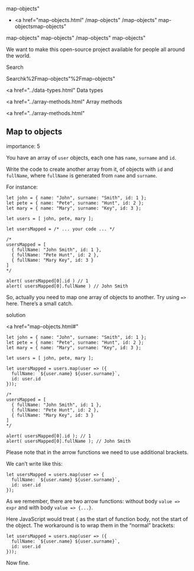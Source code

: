 map-objects"

- <a href="map-objects.html"
  /map-objects"
  /map-objects"
  map-objectsmap-objects"

<!-- -->

map-objects"
map-objects"
/map-objects"
map-objects"

We want to make this open-source project available for people all around the world.

Search

Searchk%2Fmap-objects"%2Fmap-objects" </a>

<a href="../data-types.html" Data types</span></a>

<a href="../array-methods.html" Array methods</span></a>

<a href="../array-methods.html"

## Map to objects

<span class="task__importance" title="How important is the task, from 1 to 5">importance: 5</span>

You have an array of `user` objects, each one has `name`, `surname` and `id`.

Write the code to create another array from it, of objects with `id` and `fullName`, where `fullName` is generated from `name` and `surname`.

For instance:

    let john = { name: "John", surname: "Smith", id: 1 };
    let pete = { name: "Pete", surname: "Hunt", id: 2 };
    let mary = { name: "Mary", surname: "Key", id: 3 };

    let users = [ john, pete, mary ];

    let usersMapped = /* ... your code ... */

    /*
    usersMapped = [
      { fullName: "John Smith", id: 1 },
      { fullName: "Pete Hunt", id: 2 },
      { fullName: "Mary Key", id: 3 }
    ]
    */

    alert( usersMapped[0].id ) // 1
    alert( usersMapped[0].fullName ) // John Smith

So, actually you need to map one array of objects to another. Try using `=>` here. There’s a small catch.

solution

<a href="map-objects.html#"
<a href="map-objects.html#" class="toolbar__button toolbar__button_edit" title="open in sandbox"></a>

    let john = { name: "John", surname: "Smith", id: 1 };
    let pete = { name: "Pete", surname: "Hunt", id: 2 };
    let mary = { name: "Mary", surname: "Key", id: 3 };

    let users = [ john, pete, mary ];

    let usersMapped = users.map(user => ({
      fullName: `${user.name} ${user.surname}`,
      id: user.id
    }));

    /*
    usersMapped = [
      { fullName: "John Smith", id: 1 },
      { fullName: "Pete Hunt", id: 2 },
      { fullName: "Mary Key", id: 3 }
    ]
    */

    alert( usersMapped[0].id ); // 1
    alert( usersMapped[0].fullName ); // John Smith

Please note that in the arrow functions we need to use additional brackets.

We can’t write like this:

    let usersMapped = users.map(user => {
      fullName: `${user.name} ${user.surname}`,
      id: user.id
    });

As we remember, there are two arrow functions: without body `value => expr` and with body `value => {...}`.

Here JavaScript would treat `{` as the start of function body, not the start of the object. The workaround is to wrap them in the “normal” brackets:

    let usersMapped = users.map(user => ({
      fullName: `${user.name} ${user.surname}`,
      id: user.id
    }));

Now fine.
